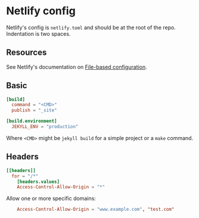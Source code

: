 # Netlify config

Netlify's config is `netlify.toml` and should be at the root of the repo. Indentation is two spaces.

## Resources

See Netlify's documentation on [File-based configuration](https://docs.netlify.com/configure-builds/file-based-configuration/).

## Basic

```toml
[build]
  command = "<CMD>"
  publish = "_site"

[build.environment]
  JEKYLL_ENV = "production"
```

Where `<CMD>` might be `jekyll build` for a simple project or a `make` command.

## Headers

```toml
[[headers]]
  for = "/*"
    [headers.values]
    Access-Control-Allow-Origin = "*"
```

Allow one or more specific domains:

```toml
    Access-Control-Allow-Origin = "www.example.com", "test.com"
```

